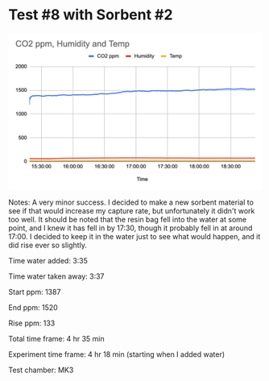 # Test #8 with Sorbent #2

![](<../assets/image-10.png>)

Notes: A very minor success. I decided to make a new sorbent material to see if that would increase my capture rate, but unfortunately it didn't work too well. It should be noted that the resin bag fell into the water at some point, and I knew it has fell in by 17:30, though it probably fell in at around 17:00. I decided to keep it in the water just to see what would happen, and it did rise ever so slightly.

Time water added: 3:35

Time water taken away: 3:37

Start ppm: 1387

End ppm: 1520

Rise ppm: 133

Total time frame: 4 hr 35 min

Experiment time frame: 4 hr 18 min (starting when I added water)

Test chamber: MK3
